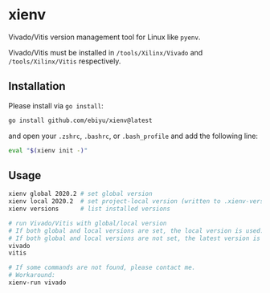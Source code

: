 # xienv

Vivado/Vitis version management tool for Linux like `pyenv`.

Vivado/Vitis must be installed in `/tools/Xilinx/Vivado` and `/tools/Xilinx/Vitis` respectively.

## Installation

Please install via `go install`:

```sh
go install github.com/ebiyu/xienv@latest
```

and open your `.zshrc`, `.bashrc`, or `.bash_profile` and add the following line:

```sh
eval "$(xienv init -)"
```

## Usage

```sh
xienv global 2020.2 # set global version
xienv local 2020.2  # set project-local version (written to .xienv-version)
xienv versions      # list installed versions

# run Vivado/Vitis with global/local version
# If both global and local versions are set, the local version is used.
# If both global and local versions are not set, the latest version is used.
vivado
vitis

# If some commands are not found, please contact me.
# Workaround:
xienv-run vivado
```
